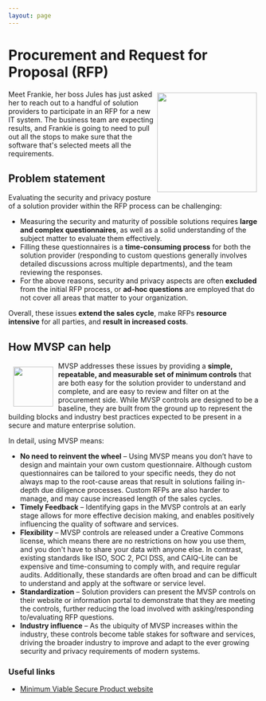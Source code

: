 ```yaml
---
layout: page
---
```

<div class="adoc">

# Procurement and Request for Proposal (RFP)

<img style="float: right; margin: 5px;" align="right" width=200 src="/images/avatars/avataaars_3.png"> Meet Frankie, her boss Jules has just asked her to reach out to a handful of solution providers to participate in an RFP for a new IT system. The business team are expecting results, and Frankie is going to need to pull out all the stops to make sure that the software that's selected meets all the requirements.


## Problem statement

Evaluating the security and privacy posture of a solution provider within the RFP process can be challenging: 

*   Measuring the security and maturity of possible solutions requires **large and complex questionnaires**, as well as a solid understanding of the subject matter to evaluate them effectively.
*   Filling these questionnaires is a **time-consuming process** for both the solution provider (responding to custom questions generally involves detailed discussions across multiple departments), and the team reviewing the responses. 
*   For the above reasons, security and privacy aspects are often **excluded** from the initial RFP process, or **ad-hoc questions** are employed that do not cover all areas that matter to your organization.

Overall, these issues **extend the sales cycle**, make RFPs **resource intensive** for all parties, and **result in increased costs**.

## How MVSP can help

<img style="float: left; margin: 10px;" align="left" width=80 src="/images/checklist.png"> MVSP addresses these issues by providing a **simple, repeatable, and measurable set of minimum controls** that are both easy for the solution provider to understand and complete, and are easy to review and filter on at the procurement side. While MVSP controls are designed to be a baseline, they are built from the ground up to represent the building blocks and industry best practices expected to be present in a secure and mature enterprise solution. 

In detail, using MVSP means:

*   **No need to reinvent the wheel** – Using MVSP means you don’t have to design and maintain your own custom questionnaire. Although custom questionnaires can be tailored to your specific needs, they do not always map to the root-cause areas that result in solutions failing in-depth due diligence processes. Custom RFPs are also harder to manage, and may cause increased length of the sales cycles.
*   **Timely Feedback** – Identifying gaps in the MVSP controls at an early stage allows for more effective decision making, and enables positively influencing the quality of software and services.
*   **Flexibility** – MVSP controls are released under a Creative Commons license, which means there are no restrictions on how you use them, and you don't have to share your data with anyone else. In contrast, existing standards like ISO, SOC 2, PCI DSS, and CAIQ-Lite can be expensive and time-consuming to comply with, and require regular audits. Additionally, these standards are often broad and can be difficult to understand and apply at the software or service level.
*   **Standardization** – Solution providers can present the MVSP controls on their website or information portal to demonstrate that they are meeting the controls, further reducing the load involved with asking/responding to/evaluating RFP questions.
*   **Industry influence** –  As the ubiquity of MVSP increases within the industry, these controls become table stakes for software and services, driving the broader industry to improve and adapt to the ever growing security and privacy requirements of modern systems.


### Useful links

*   [Minimum Viable Secure Product website](https://mvsp.dev)
</div>
